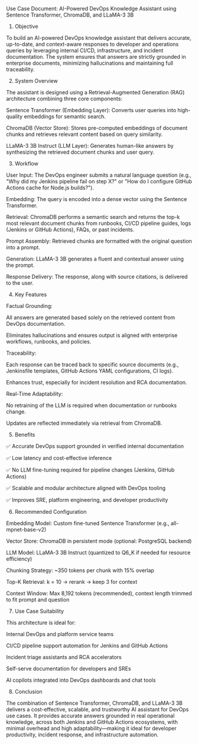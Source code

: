
Use Case Document: AI-Powered DevOps Knowledge Assistant using Sentence Transformer, ChromaDB, and LLaMA-3 3B

1. Objective

To build an AI-powered DevOps knowledge assistant that delivers accurate, up-to-date, and context-aware responses to developer and operations queries by leveraging internal CI/CD, infrastructure, and incident documentation. The system ensures that answers are strictly grounded in enterprise documents, minimizing hallucinations and maintaining full traceability.

2. System Overview

The assistant is designed using a Retrieval-Augmented Generation (RAG) architecture combining three core components:

Sentence Transformer (Embedding Layer): Converts user queries into high-quality embeddings for semantic search.

ChromaDB (Vector Store): Stores pre-computed embeddings of document chunks and retrieves relevant content based on query similarity.

LLaMA-3 3B Instruct (LLM Layer): Generates human-like answers by synthesizing the retrieved document chunks and user query.

3. Workflow

User Input: The DevOps engineer submits a natural language question (e.g., "Why did my Jenkins pipeline fail on step X?" or "How do I configure GitHub Actions cache for Node.js builds?").

Embedding: The query is encoded into a dense vector using the Sentence Transformer.

Retrieval: ChromaDB performs a semantic search and returns the top-k most relevant document chunks from runbooks, CI/CD pipeline guides, logs (Jenkins or GitHub Actions), FAQs, or past incidents.

Prompt Assembly: Retrieved chunks are formatted with the original question into a prompt.

Generation: LLaMA-3 3B generates a fluent and contextual answer using the prompt.

Response Delivery: The response, along with source citations, is delivered to the user.

4. Key Features

Factual Grounding:

All answers are generated based solely on the retrieved content from DevOps documentation.

Eliminates hallucinations and ensures output is aligned with enterprise workflows, runbooks, and policies.

Traceability:

Each response can be traced back to specific source documents (e.g., Jenkinsfile templates, GitHub Actions YAML configurations, CI logs).

Enhances trust, especially for incident resolution and RCA documentation.

Real-Time Adaptability:

No retraining of the LLM is required when documentation or runbooks change.

Updates are reflected immediately via retrieval from ChromaDB.

5. Benefits

✅ Accurate DevOps support grounded in verified internal documentation

✅ Low latency and cost-effective inference

✅ No LLM fine-tuning required for pipeline changes (Jenkins, GitHub Actions)

✅ Scalable and modular architecture aligned with DevOps tooling

✅ Improves SRE, platform engineering, and developer productivity

6. Recommended Configuration

Embedding Model: Custom fine-tuned Sentence Transformer (e.g., all-mpnet-base-v2)

Vector Store: ChromaDB in persistent mode (optional: PostgreSQL backend)

LLM Model: LLaMA-3 3B Instruct (quantized to Q6_K if needed for resource efficiency)

Chunking Strategy: ~350 tokens per chunk with 15% overlap

Top-K Retrieval: k = 10 → rerank → keep 3 for context

Context Window: Max 8,192 tokens (recommended), context length trimmed to fit prompt and question

7. Use Case Suitability

This architecture is ideal for:

Internal DevOps and platform service teams

CI/CD pipeline support automation for Jenkins and GitHub Actions

Incident triage assistants and RCA accelerators

Self-serve documentation for developers and SREs

AI copilots integrated into DevOps dashboards and chat tools

8. Conclusion

The combination of Sentence Transformer, ChromaDB, and LLaMA-3 3B delivers a cost-effective, scalable, and trustworthy AI assistant for DevOps use cases. It provides accurate answers grounded in real operational knowledge, across both Jenkins and GitHub Actions ecosystems, with minimal overhead and high adaptability—making it ideal for developer productivity, incident response, and infrastructure automation.


